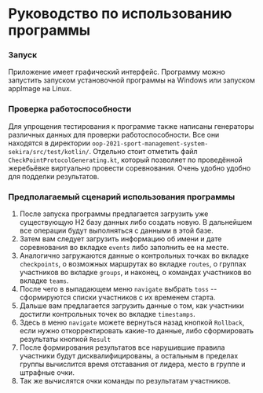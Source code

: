 # Руководство по использованию программы
### Запуск
Приложение имеет графический интерфейс.
Программу можно запустить запуском установочной программы на Windows или запуском appImage на Linux.

### Проверка работоспособности
Для упрощения тестирования к программе также написаны генераторы различных данных для проверки работоспособности. Все они находятся в директории ``oop-2021-sport-management-system-sekira/src/test/kotlin/``. Отдельно стоит отметить файл ``CheckPointProtocolGenerating.kt``, который позволяет по проведённой жеребьёвке виртуально провести соревнования. Очень удобно удобно для подделки результатов.

### Предполагаемый сценарий использования программы
1. После запуска программы предлагается загрузить уже существующую H2 базу данных либо создать новую. В дальнейшем все операции будут выполняться с данными в этой базе.
2. Затем вам следует загрузить информацию об имени и дате соревнования во вкладке `events` либо заполнить ее на месте.
3. Аналогично загружаются данные о контрольных точках во вкладке `checkpoints`, о возможных маршрутах во вкладке `routes`, о группах участников во вкладке `groups`, и наконец, о командах участников во вкладке `teams`.
4. После чего в выпадающем меню `navigate` выбрать `toss` -- сформируются списки участников с их временем старта.
5. Дальше вам предлагается загрузить данные о том, как участники достигли контрольных точек во вкладке `timestamps`.
6. Здесь в меню `navigate` можете вернуться назад кнопкой `Rollback`, если нужно откорректировать какие-то данные, либо сформировать результаты кнопкой `Result`
7. После формирования результатов все нарушившие правила участники будут дисквалифицированы, а остальным в пределах группы вычислится время отставания от лидера, место в группе и штрафные очки.
8. Так же вычислятся очки команды по результатам участников.
